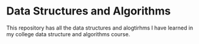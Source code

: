 
# Data Structures and Algorithms

This repository has all the data structures and alogtirhms I have learned in my college data structure and algorithms course.